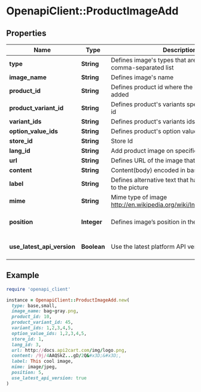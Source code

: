 # OpenapiClient::ProductImageAdd

## Properties

| Name | Type | Description | Notes |
| ---- | ---- | ----------- | ----- |
| **type** | **String** | Defines image&#39;s types that are specified by comma-separated list |  |
| **image_name** | **String** | Defines image&#39;s name |  |
| **product_id** | **String** | Defines product id where the image should be added | [optional] |
| **product_variant_id** | **String** | Defines product&#39;s variants specified by variant id | [optional] |
| **variant_ids** | **String** | Defines product&#39;s variants ids | [optional] |
| **option_value_ids** | **String** | Defines product&#39;s option values ids | [optional] |
| **store_id** | **String** | Store Id | [optional] |
| **lang_id** | **String** | Add product image on specified language id | [optional] |
| **url** | **String** | Defines URL of the image that has to be added | [optional] |
| **content** | **String** | Content(body) encoded in base64 of image file | [optional] |
| **label** | **String** | Defines alternative text that has to be attached to the picture | [optional] |
| **mime** | **String** | Mime type of image http://en.wikipedia.org/wiki/Internet_media_type. | [optional] |
| **position** | **Integer** | Defines image’s position in the list | [optional][default to 0] |
| **use_latest_api_version** | **Boolean** | Use the latest platform API version | [optional][default to false] |

## Example

```ruby
require 'openapi_client'

instance = OpenapiClient::ProductImageAdd.new(
  type: base,small,
  image_name: bag-gray.png,
  product_id: 10,
  product_variant_id: 45,
  variant_ids: 1,2,3,4,5,
  option_value_ids: 1,2,3,4,5,
  store_id: 1,
  lang_id: 3,
  url: http://docs.api2cart.com/img/logo.png,
  content: /9j/4AAQSkZ...gD/2Q&#x3D;&#x3D;,
  label: This cool image,
  mime: image/jpeg,
  position: 5,
  use_latest_api_version: true
)
```

